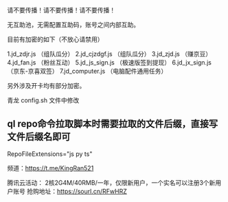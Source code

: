 
请不要传播！请不要传播！请不要传播！

无互助池，无需配置互助码，账号之间内部互助。

目前有加密的如下（不放心请禁用）

1.jd_zdjr.js   （组队瓜分）
2.jd_cjzdgf.js （组队瓜分）
3.jd_zjd.js   （赚京豆）
4.jd_fan.js  （粉丝互动）
5.jd_js_sign.js （极速版签到提现）
6.jd_jx_sign.js （京东-京喜双签）
7.jd_computer.js （电脑配件通用任务）

另外涉及开卡均有部分加密。

青龙 config.sh 文件中修改

## ql repo命令拉取脚本时需要拉取的文件后缀，直接写文件后缀名即可
RepoFileExtensions="js py ts"


频道：https://t.me/KingRan521

腾讯云活动：
2核2G4M/40RMB/一年，仅限新用户，一个实名可以注册3个新用户账号
抢购地址：https://sourl.cn/RFwHRZ

